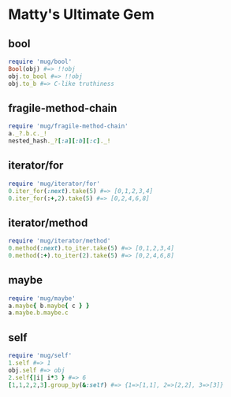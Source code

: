 Matty's Ultimate Gem
================

bool
----
```ruby
require 'mug/bool'
Bool(obj) #=> !!obj
obj.to_bool #=> !!obj
obj.to_b #=> C-like truthiness
```

fragile-method-chain
--------------------
```ruby
require 'mug/fragile-method-chain'
a._?.b.c._!
nested_hash._?[:a][:b][:c]._!
```

iterator/for
------------
```ruby
require 'mug/iterator/for'
0.iter_for(:next).take(5) #=> [0,1,2,3,4]
0.iter_for(:+,2).take(5) #=> [0,2,4,6,8]
```

iterator/method
---------------
```ruby
require 'mug/iterator/method'
0.method(:next).to_iter.take(5) #=> [0,1,2,3,4]
0.method(:+).to_iter(2).take(5) #=> [0,2,4,6,8]
```

maybe
-----
```ruby
require 'mug/maybe'
a.maybe{ b.maybe{ c } }
a.maybe.b.maybe.c
```

self
----
```ruby
require 'mug/self'
1.self #=> 1
obj.self #=> obj
2.self{|i| i*3 } #=> 6
[1,1,2,2,3].group_by(&:self) #=> {1=>[1,1], 2=>[2,2], 3=>[3]}
```